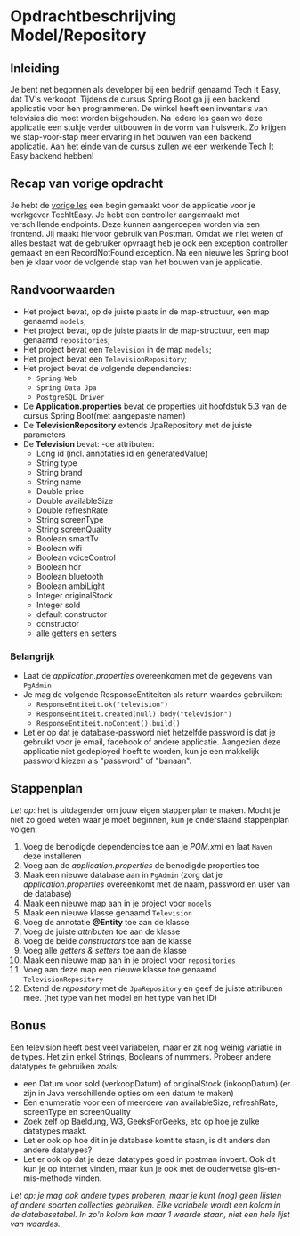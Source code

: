 # Opdrachtbeschrijving Model/Repository

## Inleiding

Je bent net begonnen als developer bij een bedrijf genaamd Tech It Easy, dat TV's verkoopt. Tijdens de cursus Spring Boot ga jij een backend applicatie voor hen programmeren. De winkel heeft een inventaris van televisies die moet worden bijgehouden. Na iedere les gaan we deze applicatie een stukje verder uitbouwen in de vorm van huiswerk. Zo krijgen we stap-voor-stap meer ervaring in het bouwen van een backend applicatie. Aan het einde van de cursus zullen we een werkende Tech It Easy backend hebben!

## Recap van vorige opdracht

Je hebt de [vorige les](https://github.com/hogeschoolnovi/backend-spring-boot-tech-it-easy-controller-uitwerkingen) een begin gemaakt voor de applicatie voor je werkgever TechItEasy. Je hebt een controller aangemaakt met verschillende endpoints. Deze kunnen aangeroepen worden via een frontend. Jij maakt hiervoor gebruik van Postman. Omdat we niet weten of alles bestaat wat de gebruiker opvraagt heb je ook een exception controller gemaakt en een RecordNotFound exception. Na een nieuwe les Spring boot ben je klaar voor de volgende stap van het bouwen van je applicatie. 

## Randvoorwaarden

- Het project bevat, op de juiste plaats in de map-structuur, een map genaamd `models`;
- Het project bevat, op de juiste plaats in de map-structuur, een map genaamd `repositories`;
- Het project bevat een `Television` in de map `models`;
- Het project bevat een `TelevisionRepository`;
- Het project bevat de volgende dependencies: 
  - `Spring Web`
  - `Spring Data Jpa`
  - `PostgreSQL Driver`
- De **Application.properties** bevat de properties uit hoofdstuk 5.3 van de cursus Spring Boot(met aangepaste namen)
- De **TelevisionRepository** extends JpaRepository met de juiste parameters
- De **Television** bevat:
  -de attributen:
    - Long id (incl. annotaties id en generatedValue)
    - String type
    - String brand
    - String name
    - Double price
    - Double availableSize
    - Double refreshRate
    - String screenType
    - String screenQuality
    - Boolean smartTv
    - Boolean wifi
    - Boolean voiceControl
    - Boolean hdr
    - Boolean bluetooth
    - Boolean ambiLight
    - Integer originalStock
    - Integer sold
  - default constructor
  - constructor
  - alle getters en setters
  
### Belangrijk
- Laat de _application.properties_ overeenkomen met de gegevens van `PgAdmin`
- Je mag de volgende ResponseEntiteiten als return waardes gebruiken:
  - `ResponseEntiteit.ok("television")`
  - `ResponseEntiteit.created(null).body("television")`
  - `ResponseEntiteit.noContent().build()`
- Let er op dat je database-password niet hetzelfde password is dat je gebruikt voor je email, facebook of andere applicatie. Aangezien deze applicatie niet gedeployed hoeft te worden, kun je een makkelijk password kiezen als "password" of "banaan".

## Stappenplan
_Let op_: het is uitdagender om jouw eigen stappenplan te maken. Mocht je niet zo goed weten waar je moet beginnen, kun je onderstaand stappenplan volgen:

1. Voeg de benodigde dependencies toe aan je _POM.xml_ en laat `Maven` deze installeren
2. Voeg aan de _application.properties_ de benodigde properties toe
3. Maak een nieuwe database aan in `PgAdmin` (zorg dat je _application.properties_ overeenkomt met de naam, password en user van de database)
4. Maak een nieuwe map aan in je project voor `models`
5. Maak een nieuwe klasse genaamd `Television`
6. Voeg de annotatie **@Entity** toe aan de klasse
7. Voeg de juiste _attributen_ toe aan de klasse
8. Voeg de beide _constructors_ toe aan de klasse
9. Voeg alle _getters & setters_ toe aan de klasse
10. Maak een nieuwe map aan in je project voor `repositories`
11. Voeg aan deze map een nieuwe klasse toe genaamd `TelevisionRepository`
12. Extend de _repository_ met de `JpaRepository` en geef de juiste attributen mee. (het type van het model en het type van het ID)

## Bonus
Een television heeft best veel variabelen, maar er zit nog weinig variatie in de types. Het zijn enkel Strings, Booleans of nummers. Probeer andere datatypes te gebruiken zoals:
- een Datum voor sold (verkoopDatum) of originalStock (inkoopDatum) (er zijn in Java verschillende opties om een datum te maken)
- Een enumeratie voor een of meerdere van availableSize, refreshRate, screenType en screenQuality
- Zoek zelf op Baeldung, W3, GeeksForGeeks, etc op hoe je zulke datatypes maakt.
- Let er ook op hoe dit in je database komt te staan, is dit anders dan andere datatypes?
- Let er ook op dat je deze datatypes goed in postman invoert. Ook dit kun je op internet vinden, maar kun je ook met de ouderwetse gis-en-mis-methode vinden.

 _Let op: je mag ook andere types proberen, maar je kunt (nog) geen lijsten of andere soorten collecties gebruiken. Elke variabele wordt een kolom in de databasetabel. In zo'n kolom kan maar 1 waarde staan, niet een hele lijst van waardes._
